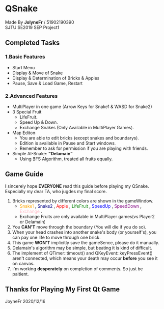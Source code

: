# QSnake
Made By **JolyneFr** / 51902190390  
SJTU SE2019 SEP Project1
## Completed Tasks ##
### 1.Basic Features  
- Start Menu
- Display & Move of Snake
- Display & Determination of Bricks & Apples
- Pause, Save & Load Game, Restart  

### 2.Advanced Features
- MultiPlayer in one game (Arrow Keys for Snake1 & WASD for Snake2)
- 3 Special Fruit
    - LifeFruit.
    - Speed Up & Down.
    - Exchange Snakes (Only Available in MultiPlayer Games).
- Map Editon
    - You are able to edit bricks (except snakes and boundarys).
    - Edition is available in Pause and Start windows.
    - Remember to ask for permission if you are playing with friends.
- Simple AI-Snake: **"Delamain"**
    - Using BFS Algorithm, treated all fruits equally.
    
## Game Guide
I sincerely hope **EVERYONE** read this guide before playing my QSnake.  
Especially my dear TA, who jugdes my final score.  
1. Bricks represented by different colors are shown in the gameWindow.  
    - <font color = #FFA500> Snake1 </font>,
  <font color = #000080> Snake2 </font>,
  <font color = #FF0000> Apple </font>,
  <font color = #008000> LifeFruit </font>,
  <font color = #0000FF> SpeedUp </font> ,
  <font color = #800080> SpeedDown </font>,
  <font color = #FFC)CB> Exchange </font>.  
    - Exchange Fruits are only available in MultiPlayer games(vs Player2 or Delamain)
2. You **CAN'T** move through the boundary (You will die if you do so).
3. When your head crashes into another snake's body (or yourself's), you can pay one life to move through one brick.  
4. This game **WON'T** implicitly save the gameSence, please do it manually.
5. Delamain's algorithm may be simple, but beating it is kind of difficult.
6. The implement of QTimer::timeout() and QKeyEvent::keyPressEvent() aren't connected, which means your death may occur **before** you see it on canvas.
7. I'm working **desperately** on completion of comments. So just be paitient.

## Thanks for Playing My First Qt Game
JoyneFr 2020/12/16
